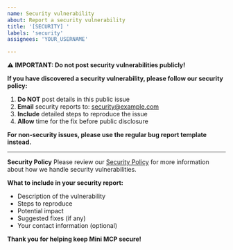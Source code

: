 ```yaml
---
name: Security vulnerability
about: Report a security vulnerability
title: '[SECURITY] '
labels: 'security'
assignees: 'YOUR_USERNAME'

---
```


**⚠️ IMPORTANT: Do not post security vulnerabilities publicly!**

**If you have discovered a security vulnerability, please follow our security policy:**

1. **Do NOT** post details in this public issue
2. **Email** security reports to: security@example.com
3. **Include** detailed steps to reproduce the issue
4. **Allow** time for the fix before public disclosure

**For non-security issues, please use the regular bug report template instead.**

---

**Security Policy**
Please review our [Security Policy](SECURITY.md) for more information about how we handle security vulnerabilities.

**What to include in your security report:**
- Description of the vulnerability
- Steps to reproduce
- Potential impact
- Suggested fixes (if any)
- Your contact information (optional)

**Thank you for helping keep Mini MCP secure!**
